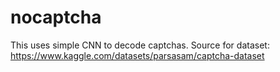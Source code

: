 # nocaptcha

This uses simple CNN to decode captchas.
Source for dataset: https://www.kaggle.com/datasets/parsasam/captcha-dataset 
